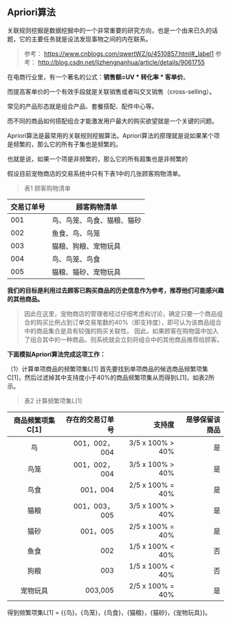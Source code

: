 ## Apriori算法


关联规则挖掘是数据挖掘中的一个非常重要的研究方向，也是一个由来已久的话题，它的主要任务就是设法发现事物之间的内在联系。

> 参考： https://www.cnblogs.com/qwertWZ/p/4510857.html#_label1
> 参考： http://blog.csdn.net/lizhengnanhua/article/details/9061755

在电商行业里，有一个著名的公式：**销售额=UV * 转化率 * 客单价**。

而提高客单价的一个有效手段就是关联销售或者叫交叉销售（cross-selling）。

常见的产品形态就是组合产品、套餐搭配、配件中心等。

而不同的商品如何搭配组合才能激发用户最大的购买欲望就是一个关键的问题。

Apriori算法是最常用的关联规则挖掘算法。Apriori算法的原理就是说如果某个项是频繁的，那么它的所有子集也是频繁的。

也就是说，如果一个项是非频繁的，那么它的所有超集也是非频繁的


假设目前宠物商店的交易系统中只有下表1中的几张顾客购物清单。

> 表1 顾客购物清单

 交易订单号           | 顾客购物清单
 -------|----------
001                |鸟、鸟笼、鸟食、猫粮、猫砂
002                |鱼食、鸟、鸟笼
003	            |猫粮、狗粮、宠物玩具
004	            |鸟、鸟笼、鸟食
005	            |猫粮、猫砂、宠物玩具


**我们的目标是利用过去顾客已购买商品的历史信息作为参考，推荐他们可能感兴趣的其他商品。**

> 因此在这里，宠物商店的管理者经过仔细考虑和讨论，确定只要一个商品组合的购买比例占到订单交易笔数的40%（即支持度），即可认为该商品组合中的商品集合是具有较强的购买关联性。
> 因此，如果顾客在购物篮中加入了组合其中的一种商品，则系统就会立刻将组合中的其他商品推荐给顾客。

**下面模拟Apriori算法完成这项工作：**

（1）计算单项商品的频繁项集L[1] 
    首先要找到单项商品的候选商品频繁项集C[1]，然后过滤掉其中支持度小于40%的商品频繁项集从而得到L[1]，如表2所示。 

> 表2 计算频繁项集L[1]

|商品频繁项集C[1]   |存在的交易订单号 |支持度 |是够保留该商品 |
|:-------:|----------:|---------:|----------:|
|鸟	|001，002，004	|3/5 x 100% > 40%	|是|
|鸟笼	|001，002，004|	3/5 x 100% > 40%	|是|
|鸟食	|001，004	|2/5 x 100% = 40%	|是|
|猫粮	|001，003，005|	3/5 x 100% > 40%	|是|
|猫砂	|001，005	|2/5 x 100% = 40%	|是|
|鱼食	|002	|1/5 x 100% < 40%	|否|
|狗粮	|003	|1/5 x 100% < 40%	|否|
|宠物玩具	|003,005|	2/5 x 100% = 40%|	是|

得到频繁项集L[1] = {{鸟}，{鸟笼}，{鸟食}，{猫粮}，{猫砂}，{宠物玩具}}。

```